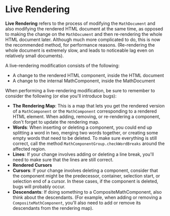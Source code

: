 # Live Rendering
**Live Rendering** refers to the process of modifying the `MathDocument` and also modifying the rendered HTML document at the same time, as opposed to making the change on the `MathDocument` and then re-rendering the whole HTML document later. Although much more complicated to do, this is now the recommended method, for performance reasons. (Re-rendering the whole document is extremely slow, and leads to noticeable lag even on relatively small documents).

A live-rendering modification consists of the following:
- A change to the rendered HTML component, inside the HTML document
- A change to the internal MathComponent, inside the MathDocument

When performing a live-rendering modification, be sure to remember to consider the following (or else you'll introduce bugs):
- **The Rendering Map**: This is a map that lets you get the rendered version of a `MathComponent` or the `MathComponent` corresponding to a rendered HTML element. When adding, removing, or re-rendering a component, don't forget to update the rendering map.
- **Words**: When inserting or deleting a component, you could end up splitting a word in two, merging two words together, or creating some empty words that need to be deleted. To make sure everything is still correct, call the method `MathComponentGroup.checkWordBreaks` around the affected region.
- **Lines**: If your change involves adding or deleting a line break, you'll need to make sure that the lines are still correct.
- **Rendered Cursors**
- **Cursors**: If your change involves deleting a component, consider that the component might be the predecessor, container, selection start, or selection end of a cursor. In these cases, if the component is deleted, bugs will probably occur.
- **Descendants**: If doing something to a CompositeMathComponent, also think about the descendants. (For example, when adding or removing a `CompositeMathComponent`, you'll also need to add or remove its descendants from the rendering map).
